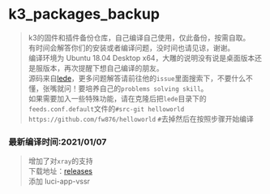 # k3_packages_backup
> k3的固件和插件备份仓库，自己编译自己使用，仅此备份，按需自取。  
> 有时间会解答你们的安装或者编译问题，没时间也请见谅，谢谢。  
> 编译环境为 Ubuntu 18.04 Desktop x64，大雕的说明没有说是桌面版本还是服版本，再次提醒下想自己编译的朋友。  
> 源码来自[lede](https://github.com/coolsnowwolf/lede)，更多问题解答请前往他的`issue`里面搜索下，不要什么不懂，张嘴就问！要培养自己的`problems solving skill`。  
> 如果需要加入一些特殊功能，请在克隆后把`lede`目录下的`feeds.conf.default`文件的`#src-git helloworld https://github.com/fw876/helloworld` `#`去掉然后在按照步骤开始编译

### 最新编译时间:2021/01/07  
> 增加了对`xray`的支持  
> 下载地址：[releases](https://github.com/Mr-xn/k3_packages_backup/releases)  
> 添加 luci-app-vssr
